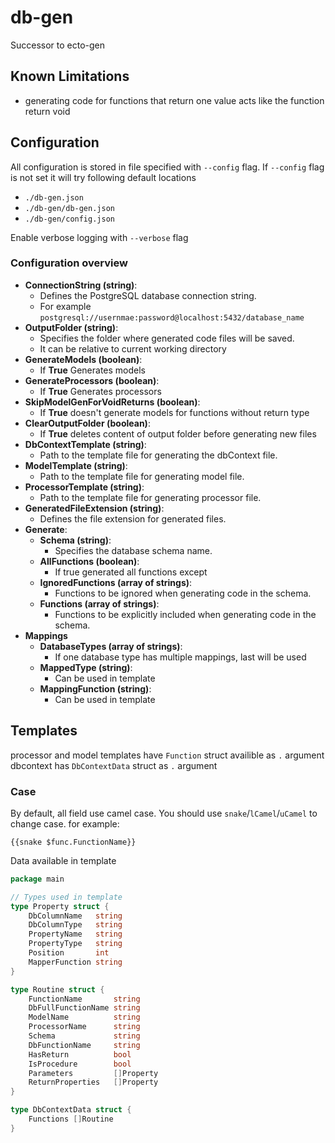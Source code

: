# db-gen

Successor to ecto-gen

## Known Limitations

- generating code for functions that return one value acts like the function return void

## Configuration

All configuration is stored in file specified with `--config` flag.
If `--config` flag is not set it will try following default locations
- `./db-gen.json`
- `./db-gen/db-gen.json`
- `./db-gen/config.json`

Enable verbose logging with `--verbose` flag

### Configuration overview

- **ConnectionString (string)**:
    - Defines the PostgreSQL database connection string.
    - For example `postgresql://usernmae:password@localhost:5432/database_name`
- **OutputFolder (string)**:
    - Specifies the folder where generated code files will be saved.
    - It can be relative to current working directory
- **GenerateModels (boolean)**:
    - If **True** Generates models
- **GenerateProcessors (boolean)**:
    - If **True** Generates processors
- **SkipModelGenForVoidReturns (boolean)**:
    - If **True** doesn't generate models for functions without return type
- **ClearOutputFolder (boolean)**:
    - If **True** deletes content of output folder before generating new files
- **DbContextTemplate (string)**:
    - Path to the template file for generating the dbContext file.
- **ModelTemplate (string)**:
    - Path to the template file for generating model file.
- **ProcessorTemplate (string)**:
    - Path to the template file for generating processor file.
- **GeneratedFileExtension (string)**:
    - Defines the file extension for generated files.
- **Generate**:
    - **Schema (string)**:
        - Specifies the database schema name.
    - **AllFunctions (boolean)**:
        - If true generated all functions except
    - **IgnoredFunctions (array of strings)**:
        - Functions to be ignored when generating code in the schema.
    - **Functions (array of strings)**:
        - Functions to be explicitly included when generating code in the schema.
- **Mappings**
    - **DatabaseTypes (array of strings)**:
        - If one database type has multiple mappings, last will be used
    - **MappedType (string)**:
        - Can be used in template
    - **MappingFunction (string)**:
        - Can be used in template

## Templates

processor and model templates have `Function` struct availible as `.` argument
dbcontext has `DbContextData` struct as `.` argument

### Case

By default, all field use camel case. You should use `snake`/`lCamel`/`uCamel` to change case.
for example:

```gotemplate
{{snake $func.FunctionName}}
```

Data available in template

```go
package main

// Types used in template
type Property struct {
	DbColumnName   string
	DbColumnType   string
	PropertyName   string
	PropertyType   string
	Position       int
	MapperFunction string
}

type Routine struct {
	FunctionName       string
	DbFullFunctionName string
	ModelName          string
	ProcessorName      string
	Schema             string
	DbFunctionName     string
	HasReturn          bool
	IsProcedure        bool
	Parameters         []Property
	ReturnProperties   []Property
}

type DbContextData struct {
	Functions []Routine
}

```